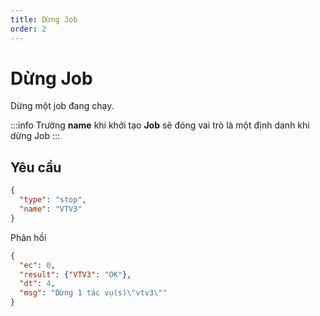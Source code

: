 ```yaml
---
title: Dừng Job
order: 2
---
```


# Dừng Job

Dừng một job đang chạy.

:::info
Trường **name** khi khởi tạo **Job** sẽ đóng vai trò là một định danh khi dừng Job
:::

## Yêu cầu

```json
{
  "type": "stop",
  "name": "VTV3"
}
```

Phản hồi

```json
{
  "ec": 0,
  "result": {"VTV3": "OK"},
  "dt": 4,
  "msg": "Dừng 1 tác vụ(s)\"vtv3\""
}
```
